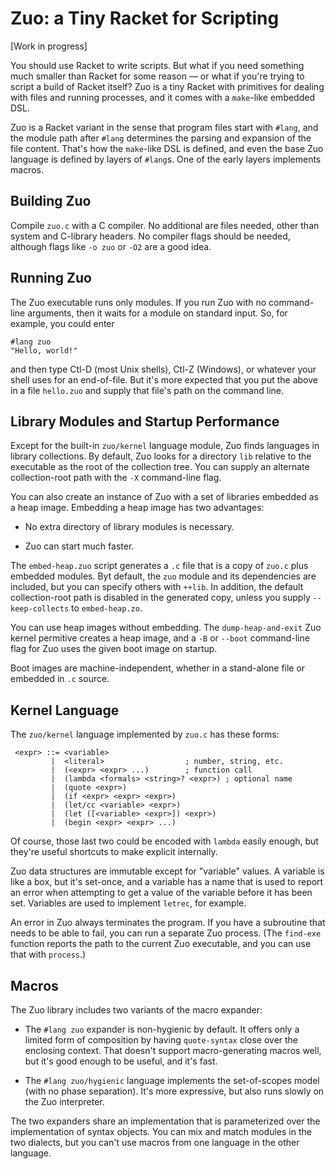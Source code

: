 Zuo: a Tiny Racket for Scripting
================================

[Work in progress]

You should use Racket to write scripts. But what if you need something
much smaller than Racket for some reason — or what if you're trying
to script a build of Racket itself? Zuo is a tiny Racket with
primitives for dealing with files and running processes, and it comes
with a `make`-like embedded DSL.

Zuo is a Racket variant in the sense that program files start with
`#lang`, and the module path after `#lang` determines the parsing and
expansion of the file content. That's how the `make`-like DSL is
defined, and even the base Zuo language is defined by layers of
`#lang`s. One of the early layers implements macros.


Building Zuo
------------

Compile `zuo.c` with a C compiler. No additional are files needed,
other than system and C-library headers. No compiler flags should be
needed, although flags like `-o zuo` or `-O2` are a good idea.


Running Zuo
-----------

The Zuo executable runs only modules. If you run Zuo with no
command-line arguments, then it waits for a module on standard input.
So, for example, you could enter

```
#lang zuo
"Hello, world!"
```

and then type Ctl-D (most Unix shells), Ctl-Z (Windows), or whatever
your shell uses for an end-of-file. But it's more expected that you
put the above in a file `hello.zuo` and supply that file's path on the
command line.


Library Modules and Startup Performance
---------------------------------------

Except for the built-in `zuo/kernel` language module, Zuo finds
languages in library collections. By default, Zuo looks for a
directory `lib` relative to the executable as the root of the
collection tree. You can supply an alternate collection-root path with
the `-X` command-line flag.

You can also create an instance of Zuo with a set of libraries
embedded as a heap image. Embedding a heap image has two advantages:

 * No extra directory of library modules is necessary.

 * Zuo can start much faster.

The `embed-heap.zuo` script generates a `.c` file that is a copy of
`zuo.c` plus embedded modules. Byt default, the `zuo` module and its
dependencies are included, but you can specify others with `++lib`. In
addition, the default collection-root path is disabled in the
generated copy, unless you supply `--keep-collects` to
`embed-heap.zo`.

You can use heap images without embedding. The `dump-heap-and-exit`
Zuo kernel permitive creates a heap image, and a `-B` or `--boot`
command-line flag for Zuo uses the given boot image on startup.

Boot images are machine-independent, whether in a stand-alone file or
embedded in `.c` source.


Kernel Language
---------------

The `zuo/kernel` language implemented by `zuo.c` has these forms:

```
 <expr> ::= <variable>
         |  <literal>                  ; number, string, etc.
         |  (<expr> <expr> ...)        ; function call
         |  (lambda <formals> <string>? <expr>) ; optional name
         |  (quote <expr>)
         |  (if <expr> <expr> <expr>)
         |  (let/cc <variable> <expr>)
         |  (let ([<variable> <expr>]) <expr>)
         |  (begin <expr> <expr> ...)
```

Of course, those last two could be encoded with `lambda` easily
enough, but they're useful shortcuts to make explicit internally.

Zuo data structures are immutable except for "variable" values. A
variable is like a box, but it's set-once, and a variable has a name
that is used to report an error when attempting to get a value of the
variable before it has been set. Variables are used to implement
`letrec`, for example.

An error in Zuo always terminates the program. If you have a
subroutine that needs to be able to fail, you can run a separate Zuo
process. (The `find-exe` function reports the path to the current Zuo
executable, and you can use that with `process`.)


Macros
------

The Zuo library includes two variants of the macro expander:

 * The `#lang zuo` expander is non-hygienic by default. It offers only
   a limited form of composition by having `quote-syntax` close over
   the enclosing context. That doesn't support macro-generating macros
   well, but it's good enough to be useful, and it's fast.

 * The `#lang zuo/hygienic` language implements the set-of-scopes
   model (with no phase separation). It's more expressive, but also
   runs slowly on the Zuo interpreter.

The two expanders share an implementation that is parameterized over
the implementation of syntax objects. You can mix and match modules in
the two dialects, but you can't use macros from one language in the
other language.
